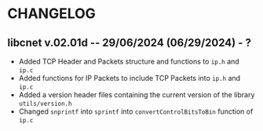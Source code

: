 # CHANGELOG

## libcnet v.02.01d -- 29/06/2024 (06/29/2024) - ?

- Added TCP Header and Packets structure and functions to `ip.h` and `ip.c`
- Added functions for IP Packets to include TCP Packets into `ip.h` and `ip.c`
- Added a version header files containing the current version of the library `utils/version.h`
- Changed `snprintf` into `sprintf` into `convertControlBitsToBin` function of `ip.c`